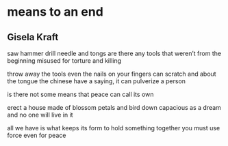 # means to an end
## Gisela Kraft
saw hammer drill
needle and tongs
are there any tools
that weren’t from the beginning
misused for torture and killing

throw away the tools
even the nails on your fingers
can scratch
and about the tongue
the chinese have a saying,
it can pulverize a person

is there not some means that peace
can call its own

erect a house
made of blossom petals
and bird down
capacious as a dream
and no one will live in it

all we have is
what keeps its form
to hold something together
you must use force
even for peace